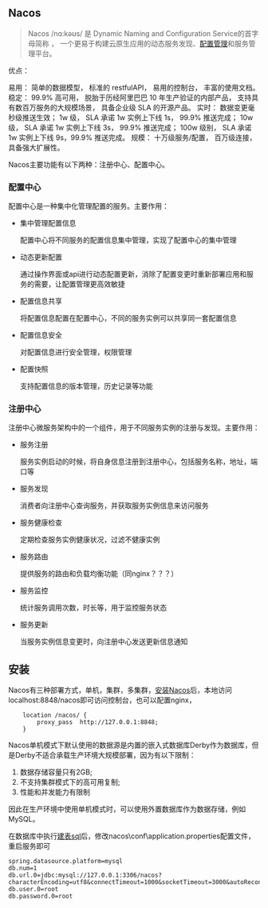 ## Nacos

>  Nacos /nɑ:kəʊs/ 是 Dynamic Naming and Configuration Service的首字母简称 ， 一个更易于构建云原生应用的动态服务发现、[配置管理](https://so.csdn.net/so/search?q=配置管理&spm=1001.2101.3001.7020)和服务管理平台。 

优点：

易⽤： 简单的数据模型， 标准的 restfulAPI， 易用的控制台， 丰富的使用文档。
稳定： 99.9% 高可用， 脱胎于历经阿里巴巴 10 年生产验证的内部产品， 支持具有数百万服务的大规模场景， 具备企业级 SLA 的开源产品。
实时： 数据变更毫秒级推送生效； 1w 级， SLA 承诺 1w 实例上下线 1s， 99.9% 推送完成； 10w级， SLA 承诺 1w 实例上下线 3s， 99.9% 推送完成； 100w 级别， SLA 承诺 1w 实例上下线 9s，99.9% 推送完成。
规模： 十万级服务/配置， 百万级连接， 具备强大扩展性。

Nacos主要功能有以下两种：注册中心、配置中心。

### 配置中心

配置中心是一种集中化管理配置的服务。主要作用：

+ 集中管理配置信息

  配置中心将不同服务的配置信息集中管理，实现了配置中心的集中管理

+ 动态更新配置

  通过操作界面或api进行动态配置更新，消除了配置变更时重新部署应用和服务的需要，让配置管理更高效敏捷

+ 配置信息共享

  将配置信息配置在配置中心，不同的服务实例可以共享同一套配置信息

+ 配置信息安全

  对配置信息进行安全管理，权限管理

+ 配置快照

  支持配置信息的版本管理，历史记录等功能

### 注册中心

注册中心微服务架构中的一个组件，用于不同服务实例的注册与发现。主要作用：

+ 服务注册

  服务实例启动的时候，将自身信息注册到注册中心，包括服务名称，地址，端口等

+ 服务发现

  消费者向注册中心查询服务，并获取服务实例信息来访问服务

+ 服务健康检查

  定期检查服务实例健康状况，过滤不健康实例

+ 服务路由

  提供服务的路由和负载均衡功能（同nginx？？？）

+ 服务监控

  统计服务调用次数，时长等，用于监控服务状态

+ 服务更新

  当服务实例信息变更时，向注册中心发送更新信息通知

## 安装

Nacos有三种部署方式，单机，集群，多集群，[安装](https://blog.csdn.net/weixin_60781793/article/details/134541640)[Nacos](https://nacos.io/download/nacos-server/)后，本地访问localhost:8848/nacos即可访问控制台，也可以配置nginx，

```nginx
	location /nacos/ {
        proxy_pass  http://127.0.0.1:8848;
    } 
```
Nacos单机模式下默认使用的数据源是内置的嵌入式数据库Derby作为数据库，但是Derby不适合承载生产环境大规模部署，因为有以下限制： 

1. 数据存储容量只有2GB;
2. 不支持集群模式下的高可用复制;
3. 性能和并发能力有限制

 因此在生产环境中使用单机模式时，可以使用外置数据库作为数据存储，例如MySQL。 

在数据库中执行[建表sql](https://github.com/alibaba/nacos/blob/master/distribution/conf/mysql-schema.sql)后，修改nacos\conf\application.properties配置文件，重启服务即可

```properties
spring.datasource.platform=mysql
db.num=1
db.url.0=jdbc:mysql://127.0.0.1:3306/nacos?characterEncoding=utf8&connectTimeout=1000&socketTimeout=3000&autoReconnect=true&useUnicode=true&useSSL=false&serverTimezone=UTC
db.user.0=root
db.password.0=root
```

